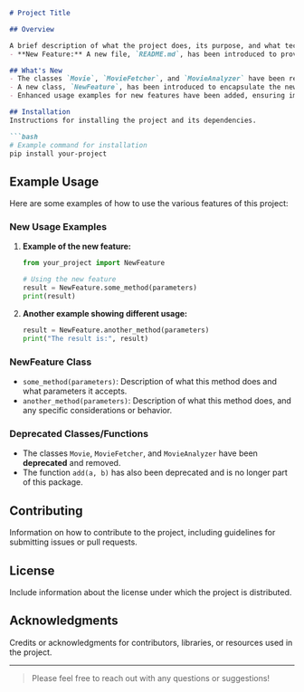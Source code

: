 ```markdown
# Project Title

## Overview

A brief description of what the project does, its purpose, and what technologies it uses.
- **New Feature:** A new file, `README.md`, has been introduced to provide comprehensive documentation for this project.

## What's New
- The classes `Movie`, `MovieFetcher`, and `MovieAnalyzer` have been removed. Their functionalities have been integrated into other components or modified in significant ways.
- A new class, `NewFeature`, has been introduced to encapsulate the newly added functionalities.
- Enhanced usage examples for new features have been added, ensuring improved clarity for developers.

## Installation
Instructions for installing the project and its dependencies.

```bash
# Example command for installation
pip install your-project
```

## Example Usage
Here are some examples of how to use the various features of this project:

### New Usage Examples
1. **Example of the new feature:**
   ```python
   from your_project import NewFeature
   
   # Using the new feature
   result = NewFeature.some_method(parameters)
   print(result)
   ```

2. **Another example showing different usage:**
   ```python
   result = NewFeature.another_method(parameters)
   print("The result is:", result)
   ```

### NewFeature Class
- `some_method(parameters)`: Description of what this method does and what parameters it accepts.
- `another_method(parameters)`: Description of what this method does, and any specific considerations or behavior.

### Deprecated Classes/Functions
- The classes `Movie`, `MovieFetcher`, and `MovieAnalyzer` have been **deprecated** and removed.
- The function `add(a, b)` has also been deprecated and is no longer part of this package.

## Contributing
Information on how to contribute to the project, including guidelines for submitting issues or pull requests.

## License
Include information about the license under which the project is distributed.

## Acknowledgments
Credits or acknowledgments for contributors, libraries, or resources used in the project.

---

> Please feel free to reach out with any questions or suggestions!
```